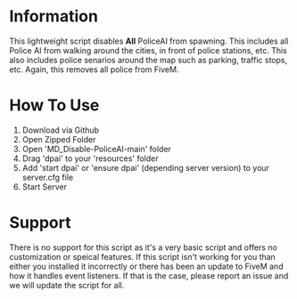 # Information
This lightweight script disables **All** PoliceAI from spawning. This includes all Police AI from walking around the cities, in front of police stations, etc. This also includes police senarios around the map such as parking, traffic stops, etc. Again, this removes all police from FiveM.

# How To Use
1. Download via Github
2. Open Zipped Folder
3. Open 'MD_Disable-PoliceAI-main' folder
4. Drag 'dpai' to your 'resources' folder
5. Add 'start dpai' or 'ensure dpai' (depending server version) to your server.cfg file
6. Start Server

# Support
There is no support for this script as it's a very basic script and offers no customization or speical features. If this script isn't working for you than either you installed it incorrectly or there has been an update to FiveM and how it handles event listeners. If that is the case, please report an issue and we will update the script for all. 
